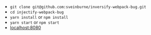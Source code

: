 - `git clone git@github.com:sveinburne/inversify-webpack-bug.git`  
- `cd injectify-webpack-bug`  
- `yarn install`  or `npm install`  
- `yarn start` or `npm start`
- [localhost:8080](http://localhost:8080/)
